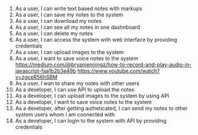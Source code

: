 1. As a user, I can write text based notes with markups
2. As a user, I can save my notes to the system
3. As a user, I can download my notes
4. As a user, I can see all my notes in one dashnboard
5. As a user, I can delete my notes
6. As a user, I can access the system with web interface by providing credentials
7. As a user, I can upload images to the system
8. As a user, I want to save voice notes to the system
   https://medium.com/@bryanjenningz/how-to-record-and-play-audio-in-javascript-faa1b2b3e49b
   https://www.youtube.com/watch?v=zgceR56hSBM
9. As a user, I wan to share my notes with other users
10. As a developer, I can use API to upload the notes
11. As a developer, I can upload images to the system by using API
12. As a developer, I want to save voice notes to the system
13. As a developer, after getting autheticated, I can send my notes to other system users whom I am connected with
14. As a developer, I can login to the system with API by providing credentials
